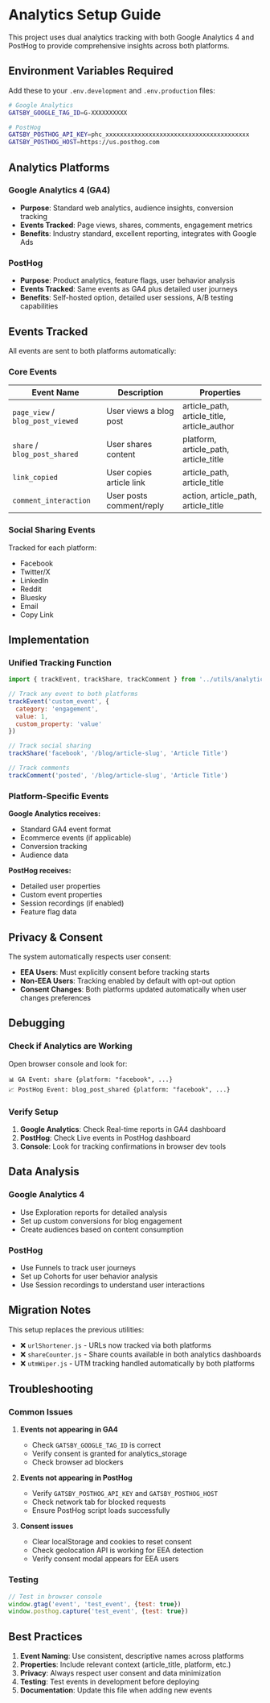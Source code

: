 # Analytics Setup Guide

This project uses dual analytics tracking with both Google Analytics 4 and PostHog to provide comprehensive insights across both platforms.

## Environment Variables Required

Add these to your `.env.development` and `.env.production` files:

```bash
# Google Analytics
GATSBY_GOOGLE_TAG_ID=G-XXXXXXXXXX

# PostHog
GATSBY_POSTHOG_API_KEY=phc_xxxxxxxxxxxxxxxxxxxxxxxxxxxxxxxxxxxxxxxx
GATSBY_POSTHOG_HOST=https://us.posthog.com
```

## Analytics Platforms

### Google Analytics 4 (GA4)
- **Purpose**: Standard web analytics, audience insights, conversion tracking
- **Events Tracked**: Page views, shares, comments, engagement metrics
- **Benefits**: Industry standard, excellent reporting, integrates with Google Ads

### PostHog
- **Purpose**: Product analytics, feature flags, user behavior analysis
- **Events Tracked**: Same events as GA4 plus detailed user journeys
- **Benefits**: Self-hosted option, detailed user sessions, A/B testing capabilities

## Events Tracked

All events are sent to both platforms automatically:

### Core Events

| Event Name | Description | Properties |
|------------|-------------|------------|
| `page_view` / `blog_post_viewed` | User views a blog post | article_path, article_title, article_author |
| `share` / `blog_post_shared` | User shares content | platform, article_path, article_title |
| `link_copied` | User copies article link | article_path, article_title |
| `comment_interaction` | User posts comment/reply | action, article_path, article_title |

### Social Sharing Events

Tracked for each platform:
- Facebook
- Twitter/X  
- LinkedIn
- Reddit
- Bluesky
- Email
- Copy Link

## Implementation

### Unified Tracking Function

```javascript
import { trackEvent, trackShare, trackComment } from '../utils/analytics'

// Track any event to both platforms
trackEvent('custom_event', {
  category: 'engagement',
  value: 1,
  custom_property: 'value'
})

// Track social sharing
trackShare('facebook', '/blog/article-slug', 'Article Title')

// Track comments
trackComment('posted', '/blog/article-slug', 'Article Title')
```

### Platform-Specific Events

**Google Analytics receives:**
- Standard GA4 event format
- Ecommerce events (if applicable)
- Conversion tracking
- Audience data

**PostHog receives:**
- Detailed user properties
- Custom event properties
- Session recordings (if enabled)
- Feature flag data

## Privacy & Consent

The system automatically respects user consent:

- **EEA Users**: Must explicitly consent before tracking starts
- **Non-EEA Users**: Tracking enabled by default with opt-out option
- **Consent Changes**: Both platforms updated automatically when user changes preferences

## Debugging

### Check if Analytics are Working

Open browser console and look for:
```
📊 GA Event: share {platform: "facebook", ...}
📈 PostHog Event: blog_post_shared {platform: "facebook", ...}
```

### Verify Setup

1. **Google Analytics**: Check Real-time reports in GA4 dashboard
2. **PostHog**: Check Live events in PostHog dashboard
3. **Console**: Look for tracking confirmations in browser dev tools

## Data Analysis

### Google Analytics 4
- Use Exploration reports for detailed analysis
- Set up custom conversions for blog engagement
- Create audiences based on content consumption

### PostHog
- Use Funnels to track user journeys
- Set up Cohorts for user behavior analysis
- Use Session recordings to understand user interactions

## Migration Notes

This setup replaces the previous utilities:
- ❌ `urlShortener.js` - URLs now tracked via both platforms
- ❌ `shareCounter.js` - Share counts available in both analytics dashboards  
- ❌ `utmWiper.js` - UTM tracking handled automatically by both platforms

## Troubleshooting

### Common Issues

1. **Events not appearing in GA4**
   - Check `GATSBY_GOOGLE_TAG_ID` is correct
   - Verify consent is granted for analytics_storage
   - Check browser ad blockers

2. **Events not appearing in PostHog**
   - Verify `GATSBY_POSTHOG_API_KEY` and `GATSBY_POSTHOG_HOST`
   - Check network tab for blocked requests
   - Ensure PostHog script loads successfully

3. **Consent issues**
   - Clear localStorage and cookies to reset consent
   - Check geolocation API is working for EEA detection
   - Verify consent modal appears for EEA users

### Testing

```javascript
// Test in browser console
window.gtag('event', 'test_event', {test: true})
window.posthog.capture('test_event', {test: true})
```

## Best Practices

1. **Event Naming**: Use consistent, descriptive names across platforms
2. **Properties**: Include relevant context (article_title, platform, etc.)
3. **Privacy**: Always respect user consent and data minimization
4. **Testing**: Test events in development before deploying
5. **Documentation**: Update this file when adding new events